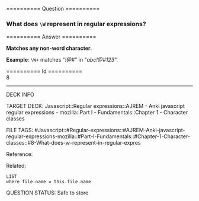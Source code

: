 ========== Question ==========  

### What does `\W` represent in regular expressions?  

========== Answer ==========  

**Matches any non-word character**.

**Example**: `\W+` matches "_!@#_" in "_abc!@#123_".

========== Id ==========  
8

---

DECK INFO

TARGET DECK: Javascript::Regular expressions::AJREM - Anki javascript regular expressions - mozilla::Part I - Fundamentals::Chapter 1 - Character classes

FILE TAGS: #Javascript::#Regular-expressions::#AJREM-Anki-javascript-regular-expressions-mozilla::#Part-I-Fundamentals::#Chapter-1-Character-classes::#8-What-does-w-represent-in-regular-expres

Reference:

Related:

```dataview
LIST
where file.name = this.file.name
```


QUESTION STATUS: Safe to store
